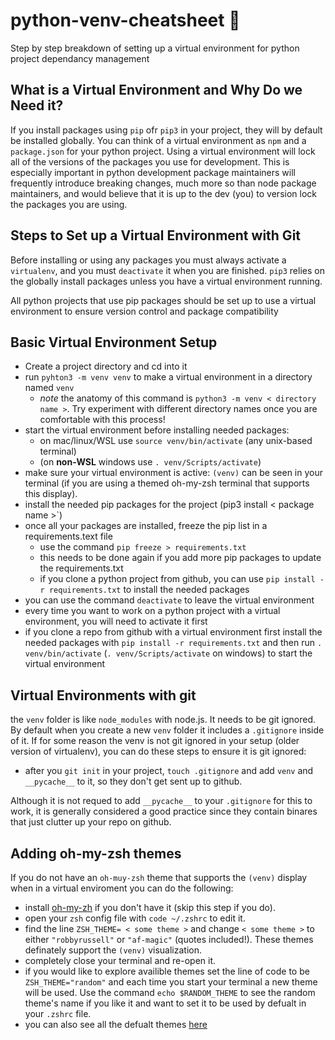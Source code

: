 # python-venv-cheatsheet 🐍

Step by step breakdown of setting up a virtual environment for python project dependancy management

## What is a Virtual Environment and Why Do we Need it?

If you install packages using `pip` ofr `pip3` in your project, they will by default be installed globally. You can think of a virtual environment as `npm` and a `package.json` for your python project. Using a virtual environment will lock all of the versions of the packages you use for development. This is especially important in python development package maintainers will frequently introduce breaking changes, much more so than node package maintainers, and would believe that it is up to the dev (you) to version lock the packages you are using.

## Steps to Set up a Virtual Environment with Git

Before installing or using any packages you must always activate a `virtualenv`, and you must `deactivate` it when you are finished. `pip3` relies on the globally install packages unless you have a virtual environment running.

All python projects that use pip packages should be set up to use a virtual environment to ensure version control and package compatibility

## Basic Virtual Environment Setup

* Create a project directory and cd into it
* run `pyhton3 -m venv venv` to make a virtual environment in a directory named `venv`
  * _note_ the anatomy of this command is `python3 -m venv < directory name >`. Try experiment with different directory names once you are comfortable with this process!   
* start the virtual environment before installing needed packages:
  * on mac/linux/WSL use `source venv/bin/activate` (any unix-based terminal)
  * (on **non-WSL** windows use `. venv/Scripts/activate`)
* make sure your virtual environment is active: `(venv)` can be seen in your terminal (if you are using a themed oh-my-zsh terminal that supports this display).
* install the needed pip packages for the project (pip3 install < package name >`)
* once all your packages are installed, freeze the pip list in a requirements.text file
  * use the command `pip freeze > requirements.txt`
  * this needs to be done again if you add more pip packages to update the requirements.txt
  * if you clone a python project from github, you can use `pip install -r requirements.txt` to install the needed packages
* you can use the command `deactivate` to leave the virtual environment
* every time you want to work on a python project with a virtual environment, you will need to activate it first
* if you clone a repo from github with a virtual environment first install the needed packages with `pip install -r requirements.txt` and then run `. venv/bin/activate` (`. venv/Scripts/activate` on windows) to start the virtual environment

## Virtual Environments with git

the `venv` folder is like `node_modules` with node.js. It needs to be git ignored. By default when you create a new `venv` folder it includes a `.gitignore` inside of it. If for some reason the venv is not git ignored in your setup (older version of virtualenv), you can do these steps to ensure it is git ignored:

* after you `git init` in your project, `touch .gitignore` and add `venv` and `__pycache__` to it, so they don't get sent up to github.

Although it is not requed to add `__pycache__` to your `.gitignore` for this to work, it is generally considered a good practice since they contain binares that just clutter up your repo on github.

## Adding oh-my-zsh themes 

If you do not have an `oh-muy-zsh` theme that supports the `(venv)` display when in a virtual enviroment you can do the following:

* install [oh-my-zh](https://ohmyz.sh/#install) if you don't have it (skip this step if you do).
* open your `zsh` config file with `code ~/.zshrc` to edit it.
* find the line `ZSH_THEME= < some theme >` and change `< some theme >` to either `"robbyrussell"` or `"af-magic"` (quotes included!). These themes definately support the `(venv)` visualization.
* completely close your terminal and re-open it.
* if you would like to explore availible themes set the line of code to be `ZSH_THEME="random"` and each time you start your terminal a new theme will be used. Use the command `echo $RANDOM_THEME` to see the random theme's name if you like it and want to set it to be used by defualt in your `.zshrc` file.
* you can also see all the defualt themes [here](https://github.com/ohmyzsh/ohmyzsh/wiki/Themes)

